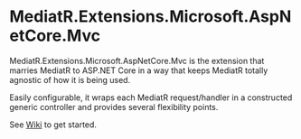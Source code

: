 # MediatR.Extensions.Microsoft.AspNetCore.Mvc
MediatR.Extensions.Microsoft.AspNetCore.Mvc is the extension that marries MediatR to ASP.NET Core in a way that keeps MediatR totally agnostic of how it is being used.

Easily configurable, it wraps each MediatR request/handler in a constructed generic controller and provides several flexibility points.

See [Wiki](https://github.com/Artem-Romanenia/MediatR.Extensions.Microsoft.AspNetCore.Mvc/wiki) to get started.
